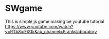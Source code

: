 # SWgame
This is simple js game making be youtube tutorial
https://www.youtube.com/watch?v=RTb8icFiSfk&ab_channel=Frankslaboratory